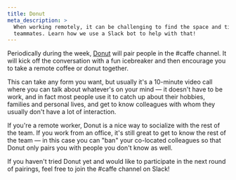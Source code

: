 ```yaml
---
title: Donut
meta_description: >
  When working remotely, it can be challenging to find the space and time to socialize with your
  teammates. Learn how we use a Slack bot to help with that!
---
```


Periodically during the week, [Donut](https://donut.com) will pair people in the #caffe channel. It
will kick off the conversation with a fun icebreaker and then encourage you to take a remote coffee
or donut together.

This can take any form you want, but usually it's a 10-minute video call where you can talk about
whatever's on your mind — it doesn't have to be work, and in fact most people use it to catch up
about their hobbies, families and personal lives, and get to know colleagues with whom they usually
don't have a lot of interaction.

If you're a remote worker, Donut is a nice way to socialize with the rest of the team. If you work
from an office, it's still great to get to know the rest of the team — in this case you can "ban"
your co-located colleagues so that Donut only pairs you with people you don't know as well.

If you haven't tried Donut yet and would like to participate in the next round of pairings, feel
free to join the #caffe channel on Slack!
